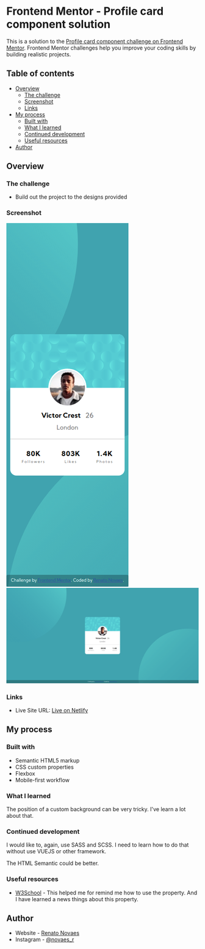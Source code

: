 # Frontend Mentor - Profile card component solution

This is a solution to the [Profile card component challenge on Frontend Mentor](https://www.frontendmentor.io/challenges/profile-card-component-cfArpWshJ). Frontend Mentor challenges help you improve your coding skills by building realistic projects. 

## Table of contents

- [Overview](#overview)
  - [The challenge](#the-challenge)
  - [Screenshot](#screenshot)
  - [Links](#links)
- [My process](#my-process)
  - [Built with](#built-with)
  - [What I learned](#what-i-learned)
  - [Continued development](#continued-development)
  - [Useful resources](#useful-resources)
- [Author](#author)

## Overview

### The challenge

- Build out the project to the designs provided

### Screenshot

![](./assets/screenshots/mobile.png)
![](./assets/screenshots/desktop.png)

### Links

- Live Site URL: [Live on Netlify](https://naughty-bassi-36655c.netlify.app/)

## My process

### Built with

- Semantic HTML5 markup
- CSS custom properties
- Flexbox
- Mobile-first workflow

### What I learned

The position of a custom background can be very tricky. I've learn a lot about that.

### Continued development

I would like to, again, use SASS and SCSS. I need to learn how to do that without use VUEJS or other framework.  
  
The HTML Semantic could be better.

### Useful resources

- [W3School](https://www.w3schools.com/cssref/pr_background-position.asp) - This helped me for remind me how to use the property. And I have learned a news things about this property.

## Author

- Website - [Renato Novaes](https://www.renatonovaes.dev)
- Instagram - [@novaes_r](https://www.instagram.com/novaes_r)
